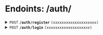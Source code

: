 # Endoints: /auth/

<details>
	<summary>
		<code>POST</code>
		<code><b>/auth/register</b></code>
		<code>(xxxxxxxxxxxxxxxxxxxx)</code>
	</summary>

#### body

> ```javascript
> 	{
> 		username,
> 		email,
> 		password,
> 		firstname,
> 		lastname,
> 		gender,
> 		loveM,
> 		loveF,
> 		loveNB,
> 		birthday,
> 		biography,
> 	}
>
> ```
>
> ```
>
> ```

#### SuccessResponse

> ```javascript
> 	user{
> 		id,
> 		email,
> 		access_token,
> 		username,
> 		lastname,
> 		gender,
> 		love_m,
> 		love_f,
> 		love_nb,
> 		latitude,
> 		longitude,
> 		city,
> 		fame,
> 	}
> ```

---

</details>

<details>
	<summary>
		<code>POST</code>
		<code><b>/auth/login</b></code>
		<code>(xxxxxxxxxxxxxxxxxxxx)</code>
	</summary>

#### body

> | name            | data type | type     | description |
> | --------------- | --------- | -------- | ----------- |
> | emailOrUsername | string    | required | N/A         |
> | password        | string    | required | N/A         |

#### SuccessResponse

> ```javascript
> 	user{
> 		id,
> 		email,
> 		access_token,
> 		username,
> 		lastname,
> 		gender,
> 		love_m,
> 		love_f,
> 		love_nb,
> 		latitude,
> 		longitude,
> 		city,
> 		fame,
> 	}
> ```

#### TODO

> -   envoyer tous les tags et les userTags

---
